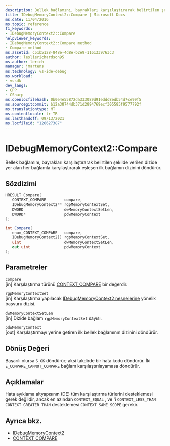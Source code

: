 ```yaml
---
description: Bellek bağlamını, bayrakları karşılaştırarak belirtilen şekilde verilen dizide yer alan her bağlamla karşılaştırarak eşleşen ilk bağlamın dizinini döndürür.
title: IDebugMemoryContext2::Compare | Microsoft Docs
ms.date: 11/04/2016
ms.topic: reference
f1_keywords:
- IDebugMemoryContext2::Compare
helpviewer_keywords:
- IDebugMemoryContext2::Compare method
- Compare method
ms.assetid: c51b5128-848e-4d8e-b2e9-1161339763c3
author: leslierichardson95
ms.author: lerich
manager: jmartens
ms.technology: vs-ide-debug
ms.workload:
- vssdk
dev_langs:
- CPP
- CSharp
ms.openlocfilehash: 0b0e4e55872da333089d91eddd8edb54d7ce99f5
ms.sourcegitcommit: b12a38744db371d2894769ecf305585f9577792f
ms.translationtype: MT
ms.contentlocale: tr-TR
ms.lasthandoff: 09/13/2021
ms.locfileid: "126627387"
---
```

# <a name="idebugmemorycontext2compare"></a>IDebugMemoryContext2::Compare
Bellek bağlamını, bayrakları karşılaştırarak belirtilen şekilde verilen dizide yer alan her bağlamla karşılaştırarak eşleşen ilk bağlamın dizinini döndürür.

## <a name="syntax"></a>Sözdizimi

```cpp
HRESULT Compare( 
   CONTEXT_COMPARE        compare,
   IDebugMemoryContext2** rgpMemoryContextSet,
   DWORD                  dwMemoryContextSetLen,
   DWORD*                 pdwMemoryContext
);
```

```csharp
int Compare(
   enum_CONTEXT_COMPARE   compare,
   IDebugMemoryContext2[] rgpMemoryContextSet,
   uint                   dwMemoryContextSetLen,
   out uint               pdwMemoryContext
);
```

## <a name="parameters"></a>Parametreler
`compare`\
[in] Karşılaştırma türünü [CONTEXT_COMPARE](../../../extensibility/debugger/reference/context-compare.md) bir değerdir.

`rgpMemoryContextSet`\
[in] Karşılaştırma yapılacak [IDebugMemoryContext2 nesnelerine](../../../extensibility/debugger/reference/idebugmemorycontext2.md) yönelik başvuru dizisi.

`dwMemoryContextSetLen`\
[in] Dizide bağlam `rgpMemoryContextSet` sayısı.

`pdwMemoryContext`\
[out] Karşılaştırmayı yerine getiren ilk bellek bağlamının dizinini döndürür.

## <a name="return-value"></a>Dönüş Değeri
 Başarılı olursa `S_OK` döndürür; aksi takdirde bir hata kodu döndürür. İki `E_COMPARE_CANNOT_COMPARE` bağlam karşılaştırılayamasa döndürür.

## <a name="remarks"></a>Açıklamalar
 Hata ayıklama altyapısının (DE) tüm karşılaştırma türlerini desteklemesi gerek değildir, ancak en azından `CONTEXT_EQUAL` , ve 'i `CONTEXT_LESS_THAN` `CONTEXT_GREATER_THAN` desteklemesi `CONTEXT_SAME_SCOPE` gerekir.

## <a name="see-also"></a>Ayrıca bkz.
- [IDebugMemoryContext2](../../../extensibility/debugger/reference/idebugmemorycontext2.md)
- [CONTEXT_COMPARE](../../../extensibility/debugger/reference/context-compare.md)

